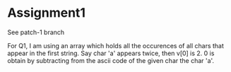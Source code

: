 # Assignment1

See patch-1 branch

For Q1, I am using an array which holds all the occurences of all chars that appear in the first string. Say char 'a' appears twice, then v[0] is 2. 0 is obtain by subtracting from the ascii code of the given char the char 'a'.
